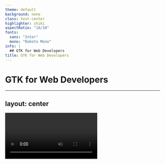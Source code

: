 ```yaml
---
theme: default
background: none
class: text-center
highlighter: shiki
aspectRatio: "16/10"
fonts:
  sans: "Inter"
  mono: "Roboto Mono"
info: |
  ## GTK for Web Developers
title: GTK for Web Developers
---
```


# GTK for Web Developers

---
layout: center
---

<video src="/same-but-different.mp4" autoplay loop />

---

# Languages

Consider your needs. When in doubt, pick Vala.

<div grid="~ cols-2 gap-2" m="-t-2">

Web

GTK

<ul>
  <li>JavaScript</li>
  <li>TypeScript</li>
  <li>Elm</li>
  <li>Dart</li>
</ul>

<ul>
  <li>Vala
    <ul>
      <li>Transpiles to C</li>
      <li>Granite available</li>
    </ul>
  </li>
  <li>Rust</li>
  <li>JavaScript (GJS)</li>
  <li>Python</li>
  <li>C</li>
</ul>

</div>

<!-- node-gtk -->

---

# The “DOM”

Similar hierarchy, different terms

| **Web**   | **GTK**  |
| --------- | -------- |
| Document  | Window   |
| Element   | Widget   |
| Attribute | Property |

---

# Widgets

![A screenshot of Widget Factory, demonstrating numerous GTK widgets](/widget-factory-dark.png)

---

# Manipulating the Tree

<div grid="~ cols-2 gap-2" m="-t-2">

React

GTK

```js
/* JavaScript (transpiled from JSX) */

function App() {
  // return <button disabled>Boop!</button>
  return React.createElement("button", { disabled: true }, "Boop!");
}

ReactDOM.render(<App />, document.getElementById("root"));
```

```csharp
/* Vala */

var button = new Gtk.Button () {
  label = "Boop!",
  sensitive = false
}

var window = new Gtk.Window ();

window.add (button);
```

</div>

<!-- This means it is possible to directly access a lot of unrelated widgets. With great power comes great responsibility. -->

---

# Flexbox Layout

<div grid="~ cols-2 gap-2" m="-t-2">

Web

GTK

```css
.flex {
  display: flex;
  flex-direction: column;
  gap: 4px;
}
```

```csharp
var box = new Gtk.Box (Gtk.Orientation.VERTICAL, 4);
var boxItem = new Gtk.Button ();

box.append (boxItem);

```

</div>

---

# Grid Layout

<div grid="~ cols-2 gap-2" m="-t-2">

Web

GTK

```css
.grid {
  display: grid;
  row-gap: 4px;
  column-gap: 6px;
}

.grid-item {
  grid-area: 2 / 3 / span 4 / span 6;
  justify-self: center;
  align-self: end;
}
```

```csharp
var grid = new Gtk.Grid () {
  row_spacing = 4,
  column_spacing = 6
};

var gridItem = new Gtk.Button () {
  halign = Gtk.Align.CENTER,
  valign = Gtk.Align.END
};

grid.attach (gridItem, 1, 2, 4, 6);

```

</div>

---

# Styling

<div grid="~ cols-2 gap-2" m="-t-2">

Web

GTK

```html
<input type="text" class="flat" />
```

```csharp
var entry = new Gtk.Entry ();

entry.get_style_context ().add_class ("flat");
// or
entry.add_css_class ("flat"); // GTK 4 only
```

```css
:root {
  --color-primary: #b4d455;
}

.flat {
  background: transparent;
  border: none;
  color: var(--color-primary);
  font-weight: bold;
}
```

```css
@define-color color_primary #b4d455;

.flat {
  background: transparent;
  border: none;
  color: @color_primary;
  font-weight: bold;
}
```

</div>

---

# GTK Inspector

```sh
# Enable the inspector
gsettings set org.gtk.Settings.Debug enable-inspector-keybinding true
```

Hit <kbd>Ctrl</kbd><kbd>Shift</kbd><kbd>D</kbd> to launch the inspector.

Hit <kbd>Ctrl</kbd><kbd>Shift</kbd><kbd>I</kbd> to inspect the widget under the mouse pointer.

![GTK Inspector](/inspector.png)

---

# UI Libraries

<div grid="~ cols-2 gap-2" m="-t-2">

Web

GTK

<ul>
  <li>jQuery UI</li>
  <li>Material UI</li>
  <li>Bulma, Bootstrap and friends</li>
</ul>

<ul>
  <li>Granite</li>
  <li>Handy (GTK 3)</li>
  <li>LibAdwaita (GTK 4)</li>
</ul>

</div>

---

# elementary Developer Docs

https://docs.elementary.io/develop/

![elementary Developer Docs landing page](/elementary-dev-docs.png)

---

# GTK CSS Properties

https://docs.gtk.org/gtk4/css-properties.html

![List of GTK CSS Properties](/gtk-css-properties.png)

---

# Vala Tutorial

https://wiki.gnome.org/Projects/Vala/Tutorial

![Vala tutorial](/vala-tutorial.png)

---

# Valadoc

https://valadoc.org/. Stays crunchy. Even in milk.

![Valadoc home page](/valadoc-home.png)

---
layout: center
---

# That’s all, folks!
